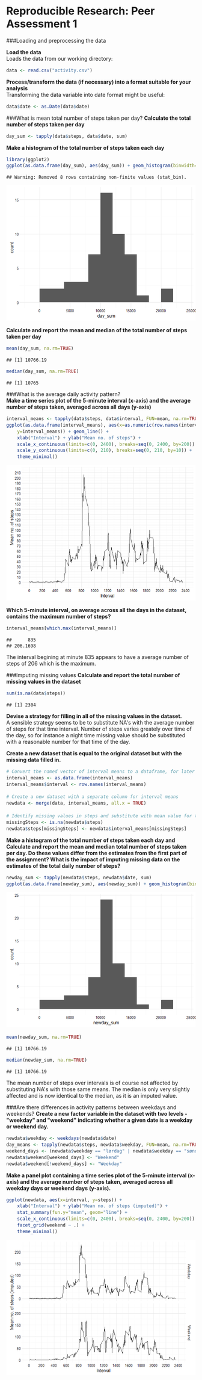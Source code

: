 # Reproducible Research: Peer Assessment 1

###Loading and preprocessing the data

**Load the data**  
Loads the data from our working directory:

```r
data <- read.csv("activity.csv")
```

**Process/transform the data (if necessary) into a format suitable for your analysis**  
Transforming the data variable into date format might be useful:

```r
data$date <- as.Date(data$date)
```

###What is mean total number of steps taken per day?
**Calculate the total number of steps taken per day**

```r
day_sum <- tapply(data$steps, data$date, sum)
```

**Make a histogram of the total number of steps taken each day**

```r
library(ggplot2)
ggplot(as.data.frame(day_sum), aes(day_sum)) + geom_histogram(binwidth=2000) + theme_minimal()
```

```
## Warning: Removed 8 rows containing non-finite values (stat_bin).
```

![](PA1_template_files/figure-html/unnamed-chunk-4-1.png)

**Calculate and report the mean and median of the total number of steps taken per day**

```r
mean(day_sum, na.rm=TRUE)
```

```
## [1] 10766.19
```

```r
median(day_sum, na.rm=TRUE)
```

```
## [1] 10765
```

###What is the average daily activity pattern?  
**Make a time series plot of the 5-minute interval (x-axis) and the average number of steps taken, averaged across all days (y-axis)**

```r
interval_means <- tapply(data$steps, data$interval, FUN=mean, na.rm=TRUE)
ggplot(as.data.frame(interval_means), aes(x=as.numeric(row.names(interval_means)), 
    y=interval_means)) + geom_line() + 
    xlab("Interval") + ylab("Mean no. of steps") + 
    scale_x_continuous(limits=c(0, 2400), breaks=seq(0, 2400, by=200)) +
    scale_y_continuous(limits=c(0, 210), breaks=seq(0, 210, by=10)) +
    theme_minimal()
```

![](PA1_template_files/figure-html/unnamed-chunk-6-1.png)

**Which 5-minute interval, on average across all the days in the dataset, contains the maximum number of steps?**

```r
interval_means[which.max(interval_means)]
```

```
##      835 
## 206.1698
```
The interval begining at minute 835 appears to have a average number of steps of 206 which is the maximum.

###Imputing missing values
**Calculate and report the total number of missing values in the dataset**

```r
sum(is.na(data$steps))
```

```
## [1] 2304
```
**Devise a strategy for filling in all of the missing values in the dataset.**    
A sensible strategy seems to be to substitute NA's with the average number of steps for that time interval. Number of steps varies greately over time of the day, so for instance a night time missing value should be substituted with a reasonable number for that time of the day.

**Create a new dataset that is equal to the original dataset but with the missing data filled in.**  

```r
# Convert the named vector of interval means to a dataframe, for later merging.
interval_means <- as.data.frame(interval_means)
interval_means$interval <- row.names(interval_means)

# Create a new dataset with a separate column for interval means
newdata <- merge(data, interval_means, all.x = TRUE)

# Identify missing values in steps and substitute with mean value for that interval
missingSteps <- is.na(newdata$steps)
newdata$steps[missingSteps] <- newdata$interval_means[missingSteps]
```

**Make a histogram of the total number of steps taken each day and Calculate and report the mean and median total number of steps taken per day. Do these values differ from the estimates from the first part of the assignment? What is the impact of imputing missing data on the estimates of the total daily number of steps?**  


```r
newday_sum <- tapply(newdata$steps, newdata$date, sum)
ggplot(as.data.frame(newday_sum), aes(newday_sum)) + geom_histogram(binwidth=2000) + theme_minimal()
```

![](PA1_template_files/figure-html/unnamed-chunk-10-1.png)

```r
mean(newday_sum, na.rm=TRUE)
```

```
## [1] 10766.19
```

```r
median(newday_sum, na.rm=TRUE)
```

```
## [1] 10766.19
```
The mean number of steps over intervals is of course not affected by substituting NA's with those same means. The median is only very slightly affected and is now identical to the median, as it is an imputed value.

###Are there differences in activity patterns between weekdays and weekends?
**Create a new factor variable in the dataset with two levels - "weekday" and "weekend" indicating whether a given date is a weekday or weekend day.**  

```r
newdata$weekday <- weekdays(newdata$date)
day_means <- tapply(newdata$steps, newdata$weekday, FUN=mean, na.rm=TRUE)
weekend_days <- (newdata$weekday == "lørdag" | newdata$weekday == "søndag")
newdata$weekend[weekend_days] <- "Weekend"
newdata$weekend[!weekend_days] <- "Weekday"
```

**Make a panel plot containing a time series plot of the 5-minute interval (x-axis) and the average number of steps taken, averaged across all weekday days or weekend days (y-axis).**   

```r
ggplot(newdata, aes(x=interval, y=steps)) + 
    xlab("Interval") + ylab("Mean no. of steps (imputed)") + 
    stat_summary(fun.y="mean", geom="line") +
    scale_x_continuous(limits=c(0, 2400), breaks=seq(0, 2400, by=200)) +
    facet_grid(weekend ~ .) +
    theme_minimal()
```

![](PA1_template_files/figure-html/unnamed-chunk-12-1.png)
